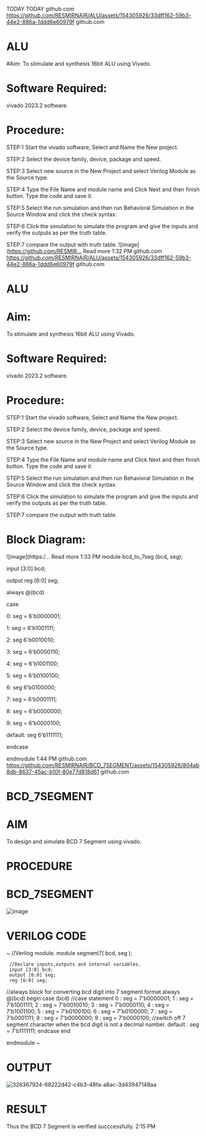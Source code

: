 
TODAY
TODAY
github.com
https://github.com/RESMIRNAIR/ALU/assets/154305926/33dff162-59b3-44e2-886a-1ddd6e60979f
github.com
# ALU
#Aim:
To stimulate and synthesis 16bit ALU using Vivado.

# Software Required:
vivado 2023.2 software.

# Procedure:
STEP:1 Start the vivado software, Select and Name the New project.

STEP:2 Select the device family, device, package and speed.

STEP:3 Select new source in the New Project and select Verilog Module as the Source type.

STEP:4 Type the File Name and module name and Click Next and then finish button. Type the code and save it.

STEP:5 Select the run simulation and then run Behavioral Simulation in the Source Window and click the check syntax.

STEP:6 Click the simulation to simulate the program and give the inputs and verify the outputs as per the truth table.

STEP:7 compare the output with truth table.
![image](https://github.com/RESMIR… Read more
1:32 PM
github.com
https://github.com/RESMIRNAIR/ALU/assets/154305926/33dff162-59b3-44e2-886a-1ddd6e60979f
github.com
# ALU
# Aim:
To stimulate and synthesis 16bit ALU using Vivado.

# Software Required:
vivado 2023.2 software.

# Procedure:
STEP:1 Start the vivado software, Select and Name the New project.

STEP:2 Select the device family, device, package and speed.

STEP:3 Select new source in the New Project and select Verilog Module as the Source type.

STEP:4 Type the File Name and module name and Click Next and then finish button. Type the code and save it.

STEP:5 Select the run simulation and then run Behavioral Simulation in the Source Window and click the check syntax.

STEP:6 Click the simulation to simulate the program and give the inputs and verify the outputs as per the truth table.

STEP:7 compare the output with truth table.
# Block Diagram:
![image](https:/… Read more
1:33 PM
module bcd_to_7seg (bcd, seg);

input [3:0] bcd;

output reg [6:0] seg;

always @(bcd)

case

0: seg = 6'b0000001;

1: seg = 6'b1001111;

2: seg 6'b0010010;

3: seg = 6'b0000110;

4: seg = 6'b1001100;

5: seg = 6'b0100100;

6: seg 6'b0100000;

7: seg = 6'b0001111;

8: seg = 6'b0000000;

9: seg = 6'b0000100;

default: seg 6'b1111111;

endcase

endmodule
1:44 PM
github.com
https://github.com/RESMIRNAIR/BCD_7SEGMENT/assets/154305926/804ab8db-8637-45ac-b10f-80e77d818d61
github.com
#  BCD_7SEGMENT
# AIM
To design and simulate BCD 7 Segment using vivado.
# PROCEDURE

# BCD_7SEGMENT
![image](https://github.com/RESMIRNAIR/BCD_7SEGMENT/assets/154305926/804ab8db-8637-45ac-b10f-80e77d818d61)
# VERILOG CODE
~
//Verilog module.
module segment7(
     bcd,
     seg
    );
     
     //Declare inputs,outputs and internal variables.
     input [3:0] bcd;
     output [6:0] seg;
     reg [6:0] seg;

//always block for converting bcd digit into 7 segment format
    always @(bcd)
    begin
        case (bcd) //case statement
            0 : seg = 7'b0000001;
            1 : seg = 7'b1001111;
            2 : seg = 7'b0010010;
            3 : seg = 7'b0000110;
            4 : seg = 7'b1001100;
            5 : seg = 7'b0100100;
            6 : seg = 7'b0100000;
            7 : seg = 7'b0001111;
            8 : seg = 7'b0000000;
            9 : seg = 7'b0000100;
            //switch off 7 segment character when the bcd digit is not a decimal number.
            default : seg = 7'b1111111; 
        endcase
    end
    
endmodule
~
# OUTPUT
![326367924-68222d42-c4b3-48fa-a8ac-3d43947148aa](https://github.com/Douglas0207/BCD_7SEGMENT/assets/166375742/0caeba77-e567-4402-bfa4-43b338489cd5)

# RESULT
Thus the BCD 7 Segment is verified succcessfully.
2:15 PM


